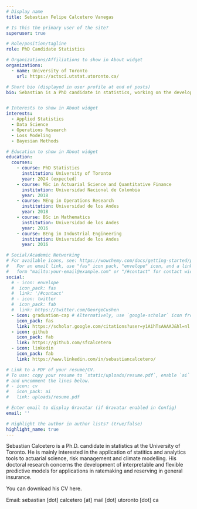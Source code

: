 ```yaml
---
# Display name
title: Sebastian Felipe Calcetero Vanegas

# Is this the primary user of the site?
superuser: true

# Role/position/tagline
role: PhD Candidate Statistics

# Organizations/Affiliations to show in About widget
organizations:
  - name: University of Toronto
    url: https://actsci.utstat.utoronto.ca/

# Short bio (displayed in user profile at end of posts)
bio: Sebastian is a PhD candidate in statistics, working on the developement of predictive models for application in non-life insurance.


# Interests to show in About widget
interests:
  - Applied Statistics
  - Data Science
  - Operations Research
  - Loss Modeling
  - Bayesian Methods

# Education to show in About widget
education:
  courses:
    - course: PhD Statistics
      institution: University of Toronto
      year: 2024 (expected)
    - course: MSc in Actuarial Science and Quantitative Finance
      institution: Universidad Nacional de Colombia
      year: 2018
    - course: MEng in Operations Research
      institution: Universidad de los Andes
      year: 2018
    - course: BSc in Mathematics
      institution: Universidad de los Andes
      year: 2016
    - course: BEng in Industrial Engineering
      institution: Universidad de los Andes
      year: 2016

# Social/Academic Networking
# For available icons, see: https://wowchemy.com/docs/getting-started/page-builder/#icons
#   For an email link, use "fas" icon pack, "envelope" icon, and a link in the
#   form "mailto:your-email@example.com" or "/#contact" for contact widget.
social:
  # - icon: envelope
  #  icon_pack: fas
  #  link: '/#contact'
  # - icon: twitter
  #  icon_pack: fab
  #  link: https://twitter.com/GeorgeCushen
  - icon: graduation-cap # Alternatively, use `google-scholar` icon from `ai` icon pack
    icon_pack: fas
    link: https://scholar.google.com/citations?user=y1AihTsAAAAJ&hl=nl
  - icon: github
    icon_pack: fab
    link: https://github.com/sfcalcetero
  - icon: linkedin
    icon_pack: fab
    link: https://www.linkedin.com/in/sebastiancalcetero/

# Link to a PDF of your resume/CV.
# To use: copy your resume to `static/uploads/resume.pdf`, enable `ai` icons in `params.toml`,
# and uncomment the lines below.
# - icon: cv
#   icon_pack: ai
#   link: uploads/resume.pdf

# Enter email to display Gravatar (if Gravatar enabled in Config)
email: ''

# Highlight the author in author lists? (true/false)
highlight_name: true
---
```


Sebastian Calcetero is a Ph.D. candidate in statistics at the University of Toronto. He is mainly interested in the application of statitics and analytics tools to actuarial science, risk management and climate modelling.  His doctoral research concerns the development of interpretable and flexible predictive models for applications in ratemaking and reserving in general insurance. 

You can download his CV here.

Email: sebastian [dot] calcetero [at] mail [dot] utoronto [dot] ca

